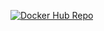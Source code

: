 [![Docker Hub Repo](https://img.shields.io/docker/pulls/tideeh/curso-udemy-spring-boot-aws.svg)](https://hub.docker.com/repository/docker/tideeh/curso-udemy-spring-boot-aws)
